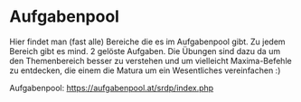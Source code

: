 # Aufgabenpool

Hier findet man (fast alle) Bereiche die es im Aufgabenpool gibt. Zu jedem Bereich gibt es mind. 2 gelöste Aufgaben. Die Übungen sind dazu da um den Themenbereich besser zu verstehen und um vielleicht Maxima-Befehle zu entdecken, die einem die Matura um ein Wesentliches vereinfachen :)

Aufgabenpool: https://aufgabenpool.at/srdp/index.php